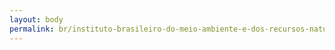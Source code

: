 ```yaml
---
layout: body
permalink: br/instituto-brasileiro-do-meio-ambiente-e-dos-recursos-naturais-renovaveis/
---
```


